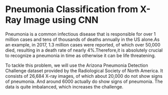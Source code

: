 # Pneumonia Classification from X-Ray Image using CNN

Pneumonia is a common infectious disease that is responsible for over 1 million cases and tens of thousands of deaths annually in the US alone.As an example, in 2017, 1.3 million cases were reported, of which over 50,000 died, resulting in a death rate of nearly 4%.Therefore,it is absolutely crucial to recognize a pneumonia in time as otherwise it can be life threatening.

To tackle this problem, we will use the Arizona Pneumonia Detection Challenge dataset provided by the Radiological Society of North America. It consists of 26,684 X-ray images, of which about 20,000 do not show signs of pneumonia. And around 6000 actually do show signs of pneumonia. The data is quite imbalanced, which increases the challenge.